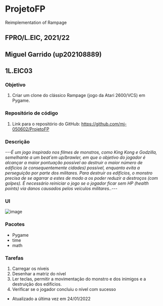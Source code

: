 # ProjetoFP
Reimplementation of  Rampage
## FPRO/L.EIC, 2021/22
## Miguel Garrido (up202108889)
## 1L.EIC03

### Objetivo

1. Criar um clone do clássico Rampage (jogo da Atari 2600/VCS) em Pygame.

### Repositório de código

1) Link para o repositório do GitHub: https://github.com/mj-050602/ProjetoFP

### Descrição

*---É um jogo inspirado nos filmes de monstros, como King Kong e Godzilla, semelhante a um beat'em up/brawler, em que o objetivo do jogador é alcançar a maior pontuação possível ao destruir o maior número de edifícios (e consequentemente cidades) possível, enquanto evita a perseguição por parte dos militares. Para destruir os edifícios, o monstro precisa de se agarrar a estes de modo a os poder reduzir a destroços (com golpes).
É necessário reiniciar o jogo se o jogador ficar sem HP (health points) via danos causados pelos veículos militares..---*

### UI

![image](https://user-images.githubusercontent.com/93833262/145986189-a680b18f-1784-41e6-9777-5ef8f3553d39.png)

### Pacotes

- Pygame
- time
- math

### Tarefas

1. Carregar os níveis
2. Desenhar a matriz do nível
3. Ler teclas, permitir a movimentação do monstro e dos inimigos e a destruição dos edifícios.
4. Verificar se o jogador concluiu o nível com sucesso

- Atualizado a última vez em 24/01/2022
